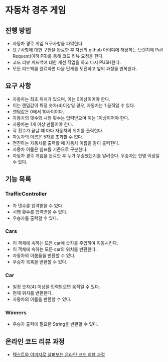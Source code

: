 # 자동차 경주 게임
## 진행 방법
* 자동차 경주 게임 요구사항을 파악한다.
* 요구사항에 대한 구현을 완료한 후 자신의 github 아이디에 해당하는 브랜치에 Pull Request(이하 PR)를 통해 코드 리뷰 요청을 한다.
* 코드 리뷰 피드백에 대한 개선 작업을 하고 다시 PUSH한다.
* 모든 피드백을 완료하면 다음 단계를 도전하고 앞의 과정을 반복한다.

## 요구 사항
- 자동차는 최초 위치가 있으며, 이는 0이상이어야 한다.
- 이는 랜덤값이 특정 숫자(4)이상일 경우, 자동차는 1 움직일 수 있다.
- 랜덤값은 0에서 10사이이다.
- 자동차의 댓수와 시행 횟수는 입력받으며 이는 1이상이어야 한다.
- 자동차는 1개 이상 만들어야 한다.
- 각 횟수가 끝날 때 마다 자동차의 위치를 출력한다.
- 자동차의 이름은 5자를 초과할 수 없다.
- 전진하는 자동차를 출력할 때 자동차 이름을 같이 출력한다.
- 자동차 이름은 쉼표를 기준으로 구분한다.
- 자동차 경주 게임을 완료한 후 누가 우승했는지를 알려준다. 우승자는 한명 이상일 수 있다. 

## 기능 목록
### TrafficController
- 차 댓수를 입력받을 수 있다.
- 시행 횟수를 입력받을 수 있다.
- 우승자를 출력할 수 있다.

### Cars
- 이 객체에 속하는 모든 car에 숫자를 주입하여 이동시킨다.
- 이 객체에 속하는 모든 car의 위치를 반환한다.
- 자동차의 이름들을 반환할 수 있다.
- 우승자 목록을 반환할 수 있다.

### Car
- 일정 숫자(4) 이상을 입력받으면 움직일 수 있다.
- 현재 위치를 반환한다.
- 자동차의 이름을 반환할 수 있다.

### Winners
- 우승자 출력에 필요한 String을 반환할 수 있다.

## 온라인 코드 리뷰 과정
* [텍스트와 이미지로 살펴보는 온라인 코드 리뷰 과정](https://github.com/next-step/nextstep-docs/tree/master/codereview)
